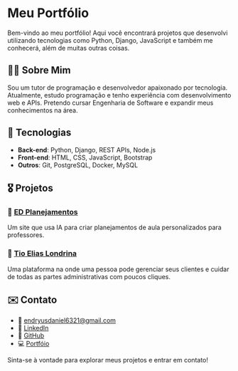 ﻿# Meu Portfólio

Bem-vindo ao meu portfólio! Aqui você encontrará projetos que desenvolvi utilizando tecnologias como Python, Django, JavaScript e também me conhecerá, além de muitas outras coisas.

## 🤝🏼 Sobre Mim
Sou um tutor de programação e desenvolvedor apaixonado por tecnologia. Atualmente, estudo programação e tenho experiência com desenvolvimento web e APIs. Pretendo cursar Engenharia de Software e expandir meus conhecimentos na área.

## 🧰 Tecnologias
- **Back-end**: Python, Django, REST APIs, Node.js
- **Front-end**: HTML, CSS, JavaScript, Bootstrap
- **Outros**: Git, PostgreSQL, Docker, MySQL

## 🎖️ Projetos
### 📌 [ED Planejamentos](https://edplanejamentos.com.br/nos-conheca/)
Um site que usa IA para criar planejamentos de aula personalizados para professores.

### 📒 [Tio Elias Londrina](https://tioeliaslondrina.com.br)
Uma plataforma na onde uma pessoa pode gerenciar seus clientes e cuidar de todas as partes administrativas com poucos cliques.

## ✉️ Contato
- 📧 [endryusdaniel6321@gmail.com](mailto:endryusdaniel6321@gmail.com)
- 🔗 [LinkedIn](https://www.linkedin.com/in/endryus-daniel-rysik-de-oliveira/)
- 🐙 [GitHub](https://github.com/Dryzera)
- 💻 [Portfóio](https://endryus-daniel.vercel.app)

Sinta-se à vontade para explorar meus projetos e entrar em contato!

